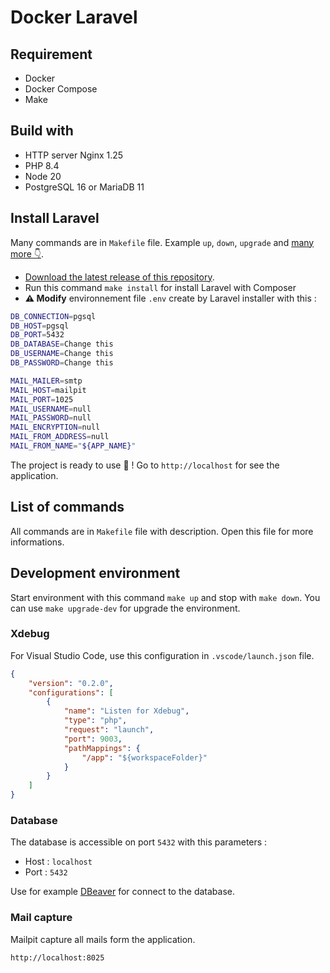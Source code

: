 # Docker Laravel

## Requirement

- Docker
- Docker Compose
- Make

## Build with

- HTTP server Nginx 1.25
- PHP 8.4
- Node 20
- PostgreSQL 16 or MariaDB 11

## Install Laravel

Many commands are in `Makefile` file. Example `up`, `down`, `upgrade` and [many more 👇](#list-of-commands).

- [Download the latest release of this repository](https://github.com/cbouvat/docker-laravel/releases).
- Run this command `make install` for install Laravel with Composer
- **⚠️ Modify** environnement file `.env` create by Laravel installer with this :

```bash
DB_CONNECTION=pgsql
DB_HOST=pgsql
DB_PORT=5432
DB_DATABASE=Change this
DB_USERNAME=Change this
DB_PASSWORD=Change this

MAIL_MAILER=smtp
MAIL_HOST=mailpit
MAIL_PORT=1025
MAIL_USERNAME=null
MAIL_PASSWORD=null
MAIL_ENCRYPTION=null
MAIL_FROM_ADDRESS=null
MAIL_FROM_NAME="${APP_NAME}"
```

The project is ready to use 🎉 ! Go to `http://localhost` for see the application.

## List of commands

All commands are in `Makefile` file with description. Open this file for more informations.

## Development environment

Start environment with this command `make up` and stop with `make down`. You can use `make upgrade-dev` for upgrade the environment.

### Xdebug

For Visual Studio Code, use this configuration in `.vscode/launch.json` file.

```json
{
    "version": "0.2.0",
    "configurations": [
        {
            "name": "Listen for Xdebug",
            "type": "php",
            "request": "launch",
            "port": 9003,
            "pathMappings": {
                "/app": "${workspaceFolder}"
            }
        }
    ]
}
```

### Database 

The database is accessible on port `5432` with this parameters :

- Host : `localhost`
- Port : `5432`

Use for example [DBeaver](https://dbeaver.io/) for connect to the database.

### Mail capture

Mailpit capture all mails form the application.

`http://localhost:8025`
